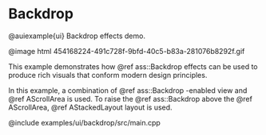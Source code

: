 # Backdrop

@auiexample{ui}
Backdrop effects demo.

@image html 454168224-491c728f-9bfd-40c5-b83a-281076b8292f.gif

This example demonstrates how @ref ass::Backdrop effects can be used to produce rich visuals that conform modern design
principles.

In this example, a combination of @ref ass::Backdrop -enabled view and @ref AScrollArea is used. To raise the
@ref ass::Backdrop above the @ref AScrollArea, @ref AStackedLayout layout is used.

@include examples/ui/backdrop/src/main.cpp
